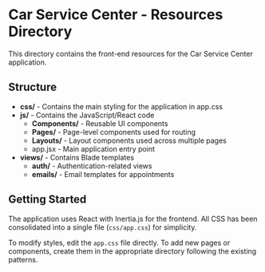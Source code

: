 # Car Service Center - Resources Directory

This directory contains the front-end resources for the Car Service Center application.

## Structure

- **css/** - Contains the main styling for the application in app.css
- **js/** - Contains the JavaScript/React code
  - **Components/** - Reusable UI components
  - **Pages/** - Page-level components used for routing
  - **Layouts/** - Layout components used across multiple pages
  - app.jsx - Main application entry point
- **views/** - Contains Blade templates
  - **auth/** - Authentication-related views
  - **emails/** - Email templates for appointments

## Getting Started

The application uses React with Inertia.js for the frontend. All CSS has been consolidated into a single file (`css/app.css`) for simplicity.

To modify styles, edit the `app.css` file directly. To add new pages or components, create them in the appropriate directory following the existing patterns. 